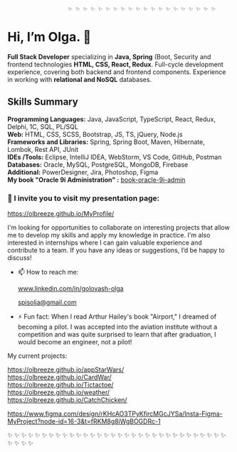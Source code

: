                        ✨ ✨ ✨ ✨ ✨ ✨ ✨ ✨ ✨ ✨ ✨ ✨ ✨ ✨ ✨ ✨ ✨ ✨ ✨ ✨
 
                                                   
   # Hi, I’m Olga. 👋

<b>Full Stack Developer</b> specializing in <b>Java, Spring</b> (Boot, Security and frontend technologies <b>HTML, CSS, React, Redux</b>. Full-cycle development experience, covering both backend and frontend components. Experience in working with <b>relational and NoSQL</b> databases.  

## Skills Summary  
<b>Programming Languages:</b> Java, JavaScript, TypeScript, React, Redux, Delphi, 1C, SQL, PL/SQL  
<b>Web:</b> HTML, CSS, SCSS, Bootstrap, JS, TS, jQuery, Node.js  
<b>Frameworks and Libraries:</b> Spring, Spring Boot, Maven, Hibernate, Lombok, Rest API, JUnit  
<b>IDEs /Tools:</b> Eclipse, IntelliJ IDEA, WebStorm, VS Code, GitHub, Postman  
<b>Databases:</b> Oracle, MySQL, PostgreSQL, MongoDB, Firebase  
<b>Additional:</b> PowerDesigner, Jira, Photoshop, Figma  
<b>My book "Oracle 9i Administration" :</b> <a target="_blank" href="http://deepedit.ru/book-oracle-9i-admin.html">book-oracle-9i-admin</a>  


### 👀 I invite you to visit my presentation page:

https://olbreeze.github.io/MyProfile/  

 I'm looking for opportunities to collaborate on interesting projects that allow me to develop my skills and apply my knowledge in practice.
 I'm also interested in internships where I can gain valuable experience and contribute to a team.
 If you have any ideas or suggestions, I’d be happy to discuss!
 
- 📫 How to reach me:
  
   www.linkedin.com/in/golovash-olga

  spisolja@gmail.com
  
- ⚡ Fun fact: When I read Arthur Hailey's book "Airport," I dreamed of becoming a pilot.
  I was accepted into the aviation institute without a competition and was
  quite surprised to learn that after graduation, I would become an engineer, not a pilot!

My current projects:  

https://olbreeze.github.io/appStarWars/    
https://olbreeze.github.io/CardWar/  
https://olbreeze.github.io/Tictactoe/    
https://olbreeze.github.io/weather/  
https://olbreeze.github.io/CatchChicken/  


https://www.figma.com/design/rKHcAO3TPyKfircMGcJYSa/Insta-Figma-MyProject?node-id=16-3&t=fRKM8g8iWgBOGDRc-1  
  
✨ ✨ ✨ ✨ ✨ ✨ ✨ ✨ ✨ ✨ ✨ ✨ ✨ ✨ ✨ ✨ ✨ ✨ ✨ ✨ ✨ ✨ ✨ ✨ ✨ ✨ ✨ ✨ ✨ ✨ ✨ ✨ ✨ ✨ ✨ ✨
<!---
OlBreeze/OlBreeze is a ✨ special ✨ repository because its `README.md` (this file) appears on your GitHub profile.
--->
